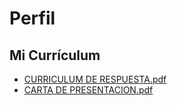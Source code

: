 # Perfil

## Mi Currículum

- [CURRICULUM DE RESPUESTA.pdf](https://github.com/davidgoncor3005/ejemplo123/blob/main/CURRICULUM%20DE%20RESPUESTA.pdf)
- [CARTA DE PRESENTACION.pdf](https://github.com/davidgoncor3005/ejemplo123/blob/main/CARTA%20DE%20PRESENTACION.pdf)
